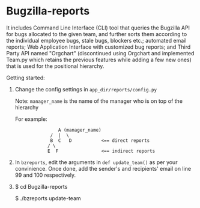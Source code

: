 # Bugzilla-reports

It includes Command Line Interface (CLI) tool that queries the Bugzilla API for bugs allocated to the 
given team, and further sorts them according to the individual employee bugs, stale bugs, blockers etc.; 
automated email reports; Web Application Interface with customized bug reports; and Third Party API 
named "Orgchart" (discontinued using Orgchart and implemented Team.py which retains the previous features 
while adding a few new ones) that is used for the positional hierarchy.


Getting started:
   
 
1. Change the config settings in `app_dir/reports/config.py`
   
   Note: `manager_name` is the name of the manager who is on top of the hierarchy
   
   
   For example:     
   
                       A (manager_name)
                    /  |  \
                    B  C   D           <== direct reports
                   / \
                   E  F                <== indirect reports
                    

2. In `bzreports`, edit the arguments in `def update_team()` as per your convinience.
   Once done, add the sender's and recipients' email on line 99 and 100 respectively.
 
 

3. $ cd Bugzilla-reports

   $ ./bzreports update-team

